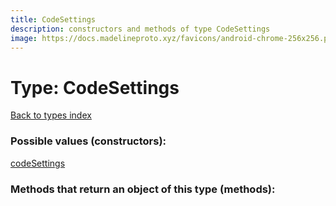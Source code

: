 ```yaml
---
title: CodeSettings
description: constructors and methods of type CodeSettings
image: https://docs.madelineproto.xyz/favicons/android-chrome-256x256.png
---
```

# Type: CodeSettings  
[Back to types index](index.md)



### Possible values (constructors):

[codeSettings](../constructors/codeSettings.md)  



### Methods that return an object of this type (methods):



